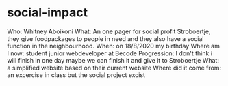 # social-impact
Who: Whitney Aboikoni What: An one pager for social profit Stroboertje, they give foodpackages to people in need and they also have a social function in the neighbourhood. When: on 18/8/2020 my birthday Where am I now: student junior webdeveloper at Becode Progression: I don't think i will finish in one day maybe we can finish it and give it to Stroboertje What: a simplified website based on their current website Where did it come from: an excercise in class but the social project excist